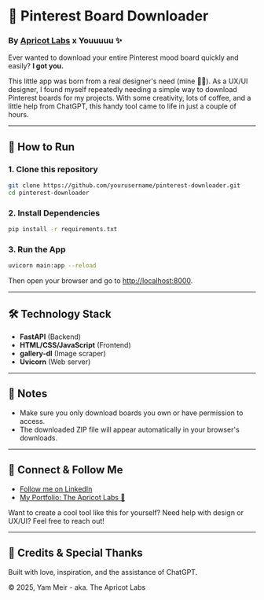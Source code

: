 
# 🍑 Pinterest Board Downloader
### By [Apricot Labs](https://www.theapricotlabs.com) x Youuuuu ✨

Ever wanted to download your entire Pinterest mood board quickly and easily? **I got you.** 

This little app was born from a real designer's need (mine 👋🏼). As a UX/UI designer, I found myself repeatedly needing a simple way to download Pinterest boards for my projects. With some creativity, lots of coffee, and a little help from ChatGPT, this handy tool came to life in just a couple of hours.

---

## 🚀 How to Run

### 1. Clone this repository
```bash
git clone https://github.com/yourusername/pinterest-downloader.git
cd pinterest-downloader
```

### 2. Install Dependencies
```bash
pip install -r requirements.txt
```

### 3. Run the App
```bash
uvicorn main:app --reload
```
Then open your browser and go to [http://localhost:8000](http://localhost:8000).

---
## 🛠 Technology Stack

- **FastAPI** (Backend)
- **HTML/CSS/JavaScript** (Frontend)
- **gallery-dl** (Image scraper)
- **Uvicorn** (Web server)

---
## 📌 Notes

- Make sure you only download boards you own or have permission to access.
- The downloaded ZIP file will appear automatically in your browser's downloads.

---
## 🔗 Connect & Follow Me

- [Follow me on LinkedIn](https://linkedin.com/in/yam-meir-281820189)
- [My Portfolio: The Apricot Labs 🍑](https://www.theapricotlabs.com/)

Want to create a cool tool like this for yourself? Need help with design or UX/UI? Feel free to reach out!

---
## 💬 Credits & Special Thanks

Built with love, inspiration, and the assistance of ChatGPT.

© 2025, Yam Meir - aka. The Apricot Labs
